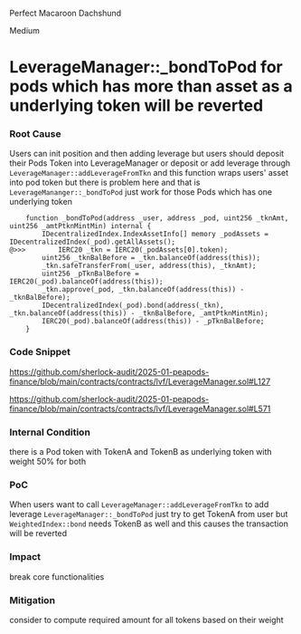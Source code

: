 Perfect Macaroon Dachshund

Medium

# LeverageManager::_bondToPod for pods which has more than asset as a underlying token will be reverted

### Root Cause

Users can init position and then adding leverage but users should deposit their Pods Token into LeverageManager or deposit or add leverage through `LeverageManager::addLeverageFromTkn` and this function
wraps users' asset into pod token but there is problem here and that is `LeverageMananger::_bondToPod` just work for those Pods which has one underlying token

```solidity
    function _bondToPod(address _user, address _pod, uint256 _tknAmt, uint256 _amtPtknMintMin) internal {
        IDecentralizedIndex.IndexAssetInfo[] memory _podAssets = IDecentralizedIndex(_pod).getAllAssets();
@>>>        IERC20 _tkn = IERC20(_podAssets[0].token);
        uint256 _tknBalBefore = _tkn.balanceOf(address(this));
        _tkn.safeTransferFrom(_user, address(this), _tknAmt);
        uint256 _pTknBalBefore = IERC20(_pod).balanceOf(address(this));
        _tkn.approve(_pod, _tkn.balanceOf(address(this)) - _tknBalBefore);
        IDecentralizedIndex(_pod).bond(address(_tkn), _tkn.balanceOf(address(this)) - _tknBalBefore, _amtPtknMintMin);
        IERC20(_pod).balanceOf(address(this)) - _pTknBalBefore;
    }
``` 

### Code Snippet

https://github.com/sherlock-audit/2025-01-peapods-finance/blob/main/contracts/contracts/lvf/LeverageManager.sol#L127

https://github.com/sherlock-audit/2025-01-peapods-finance/blob/main/contracts/contracts/lvf/LeverageManager.sol#L571

### Internal Condition

there is a Pod token with TokenA and TokenB as underlying token with weight 50% for both

### PoC

When users want to call `LeverageManager::addLeverageFromTkn` to add leverage `LeverageManager::_bondToPod` just try to get TokenA from user 
but `WeightedIndex::bond` needs TokenB as well and this causes the transaction will be reverted

### Impact

break core functionalities

### Mitigation

consider to compute required amount for all tokens based on their weight